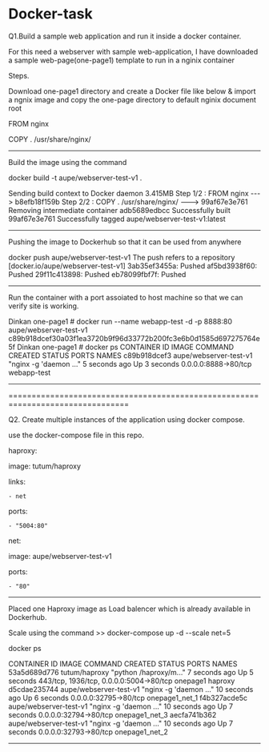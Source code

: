 # Docker-task

Q1.Build a sample web application and run it inside a docker container.

For this need a webserver with sample web-application, I have downloaded a sample web-page(one-page1) template to run in a nginix container

Steps.

Download one-page1 directory and create a Docker file like below & import a ngnix image and copy the one-page directory to default nginix document root

FROM nginx

COPY . /usr/share/nginx/

-------------------------------------------------------------------
Build the image using the command 

docker build -t aupe/webserver-test-v1 .

Sending build context to Docker daemon  3.415MB
Step 1/2 : FROM nginx
 ---> b8efb18f159b
Step 2/2 : COPY . /usr/share/nginx/
 ---> 99af67e3e761
Removing intermediate container adb5689edbcc
Successfully built 99af67e3e761
Successfully tagged aupe/webserver-test-v1:latest

---------------------------------------------------------------------

Pushing the image to Dockerhub so that it can be used from anywhere 

docker push aupe/webserver-test-v1
The push refers to a repository [docker.io/aupe/webserver-test-v1]
3ab35ef3455a: Pushed 
af5bd3938f60: Pushed 
29f11c413898: Pushed 
eb78099fbf7f: Pushed 

-------------------------------------------------------------------------

Run the container with a port assoiated to host machine so that we can verify site is working.

Dinkan one-page1 # docker run --name webapp-test -d -p 8888:80 aupe/webserver-test-v1
c89b918dcef30a03f1ea3720b9f96d33772b200fc3e6b0d1585d697275764e5f
Dinkan one-page1 # docker ps 
CONTAINER ID        IMAGE                    COMMAND                  CREATED             STATUS              PORTS                  NAMES
c89b918dcef3        aupe/webserver-test-v1   "nginx -g 'daemon ..."   5 seconds ago       Up 3 seconds        0.0.0.0:8888->80/tcp   webapp-test

--------------------------------------------------------------------------------

================================================================================

Q2. Create multiple instances of the application using docker compose.

use the docker-compose file in this repo. 

haproxy:
  
  image: tutum/haproxy
  
  links:
  
    - net
  
  ports:
    
    - "5004:80"

net:

  image: aupe/webserver-test-v1

  ports:

    - "80"

---------------------------------------------------------------------------------

Placed one Haproxy image as Load balencer which is already available in Dockerhub.

Scale using the command >> docker-compose up -d --scale net=5

docker ps 

CONTAINER ID        IMAGE                    COMMAND                  CREATED             STATUS              PORTS                                     NAMES
53a5d689d776        tutum/haproxy            "python /haproxy/m..."   7 seconds ago       Up 5 seconds        443/tcp, 1936/tcp, 0.0.0.0:5004->80/tcp   onepage1 haproxy
d5cdae235744        aupe/webserver-test-v1   "nginx -g 'daemon ..."   10 seconds ago      Up 6 seconds        0.0.0.0:32795->80/tcp                     onepage1_net_1
f4b327acde5c        aupe/webserver-test-v1   "nginx -g 'daemon ..."   10 seconds ago      Up 7 seconds        0.0.0.0:32794->80/tcp                     onepage1_net_3
aecfa741b362        aupe/webserver-test-v1   "nginx -g 'daemon ..."   10 seconds ago      Up 7 seconds        0.0.0.0:32793->80/tcp                     onepage1_net_2


---------------------------------------------------------------------------------------------
